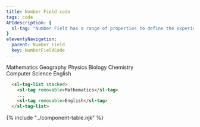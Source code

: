 ```yaml
---
title: Number Field code
tags: code
APIdescription: {
  sl-tag: "Number Field has a range of properties to define the experience in different use cases.",
}
eleventyNavigation:
  parent: Number Field
  key: NumberFieldCode
---
```

<style>
.ds-example__tag-list {
  inline-size: 400px;
}
</style>
<section>

<div class="ds-example">
  <div class="ds-example__tag-list">
  <sl-tag-list stacked>
    <sl-tag removable>Mathematics</sl-tag>
    <sl-tag removable>Geography</sl-tag>
    <sl-tag removable>Physics</sl-tag>
    <sl-tag removable>Biology</sl-tag>
    <sl-tag removable>Chemistry</sl-tag>
    <sl-tag removable>Computer Science</sl-tag>
    <sl-tag removable>English</sl-tag>
  </sl-tag-list>
  </div>
</div>

<div class="ds-code">

  ```html
    <sl-tag-list stacked>
      <sl-tag removable>Mathematics</sl-tag>
      ...
      <sl-tag removable>English</sl-tag>
    </sl-tag-list>
  ```

</div>

</section>
<ds-install-info link-in-navigation package="tag"></ds-install-info>
{% include "../component-table.njk" %}
